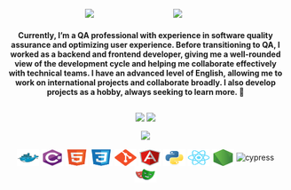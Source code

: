 <img align="right"
src="https://media3.giphy.com/media/v1.Y2lkPTc5MGI3NjExMGx2aDE1OGc5aWxtZmhocnMydjJ4bWwyYjJnZ2R2MDgzNWp2d3B2ZCZlcD12MV9pbnRlcm5hbF9naWZfYnlfaWQmY3Q9Zw/qgQUggAC3Pfv687qPC/giphy.webp" width="40%" padding-top="100px"/>


   <p align="center">
   <img src="https://github.com/user-attachments/assets/f5eaa476-1ce3-4d5b-847d-cf15eb7d0e5b" border="0"></a>
   </p>

   
<h4 align="center"> 
 Currently, I’m a QA professional with experience in software quality assurance and optimizing user experience. Before transitioning to QA, I worked as a backend and frontend developer, giving me a well-rounded view of the development cycle and helping me collaborate effectively with technical teams. I have an advanced level of English, allowing me to work on international projects and collaborate broadly. I also develop projects as a hobby, always seeking to learn more. 🚀
</h4>

##

<p align="center">
   <a href="https://www.linkedin.com/in/icaro-bellem-8a0947235/" target="_blank"><img src="https://img.shields.io/badge/-LinkedIn-%230077B5?style=for-the-badge&logo=linkedin&logoColor=white" target="_blank"></a>
   <a href="mailto:icarobellemapp@gmail.com" target="_blank"><img src="https://img.shields.io/badge/-gmail-ffffff?style=for-the-badge&logo=gmail&logoColor=red" target="_blank"></a>
</p>

<p align="center"><img src="https://github.com/user-attachments/assets/e37ab179-75d4-457a-a35a-1b3b7a955785" border="0"></p>

<p align="center">
  <!-- Docker Icon -->
  <img align="center" alt="docker" height="30" width="40" src="https://raw.githubusercontent.com/devicons/devicon/master/icons/docker/docker-original.svg"> 
  <!-- .NET Icon -->
  <img align="center" alt="csharp" height="30" width="40" src="https://raw.githubusercontent.com/devicons/devicon/master/icons/csharp/csharp-original.svg">
  <!-- HTML Icon -->
  <img align="center" alt="html5" height="30" width="40" src="https://raw.githubusercontent.com/devicons/devicon/master/icons/html5/html5-original.svg">
  <!-- CSS Icon -->
  <img align="center" alt="css3" height="30" width="40" src="https://raw.githubusercontent.com/devicons/devicon/master/icons/css3/css3-original.svg">
  <!-- Git Icon -->
  <img align="center" alt="git" height="30" width="40" src="https://raw.githubusercontent.com/devicons/devicon/master/icons/git/git-original.svg">
  <!-- Angular Icon Icon -->
  <img align="center" alt="angular" height="30" width="40" src="https://raw.githubusercontent.com/devicons/devicon/master/icons/angularjs/angularjs-original.svg">
   <!-- Python Icon -->
  <img align="center" alt="python" height="30" width="40" src="https://raw.githubusercontent.com/devicons/devicon/master/icons/python/python-original.svg">
  <!-- React Icon -->
  <img align="center" alt="react" height="30" width="40" src="https://raw.githubusercontent.com/devicons/devicon/master/icons/react/react-original.svg">
   <!-- NodeJs Icon -->
  <img align="center" alt="nodejs" height="30" width="40" src="https://raw.githubusercontent.com/devicons/devicon/master/icons/nodejs/nodejs-original.svg">
   <!-- Cypress Icon -->
  <img align="center" alt="cypress" height="30" width="40" src="https://cdn.worldvectorlogo.com/logos/cypress-1.svg">
   <!-- Playwright Icon -->
  <img align="center" alt="playwright" height="30" width="40"    
    src="https://raw.githubusercontent.com/devicons/devicon/master/icons/playwright/playwright-original.svg">
</p>

 


